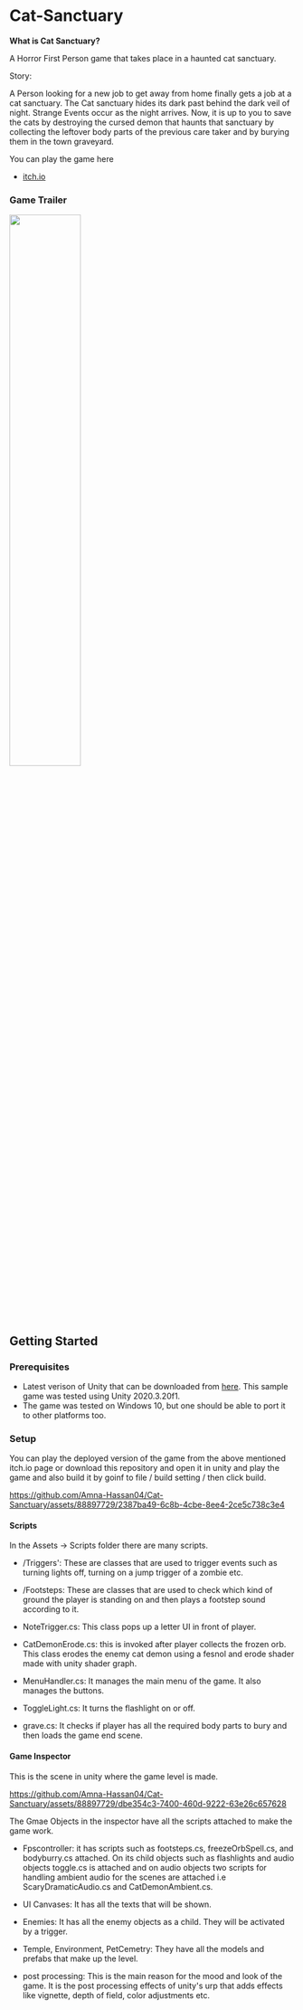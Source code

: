 # Cat-Sanctuary


**What is Cat Sanctuary?**

A Horror First Person game that takes place in a haunted cat sanctuary.

Story:

A Person looking for a new job to get away from home finally gets a job at a cat sanctuary. The Cat sanctuary hides its dark past behind the dark veil of night.  Strange Events occur as the night arrives. Now, it is up to you to save the cats by destroying the cursed demon that haunts that sanctuary by collecting the leftover body parts of the previous care taker and by burying them in the town graveyard. 

You can play the game here

* [itch.io](https://rawal-sky.itch.io/cat-sanctuary)

### Game Trailer

[<img src="https://i9.ytimg.com/vi_webp/6tmgfxPicvE/mq1.webp?sqp=CJz5tKgG-oaymwEmCMACELQB8quKqQMa8AEB-AH-CYAC0AWKAgwIABABGHIgNShmMA8=&rs=AOn4CLCyeuvR4Am5aLjY0YVg0NAIZeo6Jg" width="50%">](https://www.youtube.com/watch?v=6tmgfxPicvE "Cat Sanctuary trailer")


## Getting Started

### Prerequisites

- Latest verison of Unity that can be downloaded from [here](https://unity3d.com/get-unity/download). This sample game was tested using Unity 2020.3.20f1.
- The game was tested on Windows 10, but one should be able to port it to other platforms too.

### Setup

You can play the deployed version of the game from the above mentioned itch.io page or download this repository and open it in unity and play the game and also build it by goinf to file / build setting / then click build.



https://github.com/Amna-Hassan04/Cat-Sanctuary/assets/88897729/2387ba49-6c8b-4cbe-8ee4-2ce5c738c3e4



#### Scripts
In the Assets -\> Scripts folder there are many scripts. 
   
 - /Triggers': These are classes that are used to trigger events such as turning lights off, turning on a jump trigger of a zombie etc.
   
 - /Footsteps: These are classes that are used to check which kind of ground the player is standing on and then plays a footstep sound according to it.

 - NoteTrigger.cs: This class pops up a letter UI in front of player.

 - CatDemonErode.cs: this is invoked after player collects the frozen orb. This class erodes the enemy cat demon using a fesnol and erode shader made with unity shader graph.

 - MenuHandler.cs: It manages the main menu of the game. It also manages the buttons.

 - ToggleLight.cs: It turns the flashlight on or off.

 - grave.cs: It checks if player has all the required body parts to bury and then loads the game end scene.



#### Game Inspector

This is the scene in unity where the game level is made. 

https://github.com/Amna-Hassan04/Cat-Sanctuary/assets/88897729/dbe354c3-7400-460d-9222-63e26c657628

The Gmae Objects in the inspector have all the scripts attached to make the game work. 

- Fpscontroller: it has scripts such as footsteps.cs, freezeOrbSpell.cs, and bodyburry.cs attached. On its child objects such as flashlights and audio objects toggle.cs is attached and on audio objects two 
                 scripts for handling ambient audio for the scenes are attached i.e ScaryDramaticAudio.cs and CatDemonAmbient.cs.
- UI Canvases: It has all the texts that will be shown.

- Enemies: It has all the enemy objects as a child. They will be activated by a trigger.
- Temple, Environment, PetCemetry: They have all the models and prefabs that make up the level.
- post processing: This is the main reason for the mood and look of the game. It is the post processing effects of unity's urp that adds effects like vignette, depth of field, color adjustments etc.  






